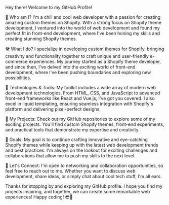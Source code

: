 Hey there! Welcome to my GitHub Profile!

👋 Who am I?
I'm a chill and cool web developer with a passion for creating amazing custom themes on Shopify. With a strong focus on Shopify theme development, I ventured into the world of web development and found my perfect fit in front-end development, where I've been honing my skills and creating stunning Shopify themes.

🛠️ What I do?
I specialize in developing custom themes for Shopify, bringing creativity and functionality together to craft unique and user-friendly e-commerce experiences. My journey started as a Shopify theme developer, and since then, I've delved into the exciting world of front-end development, where I've been pushing boundaries and exploring new possibilities.

🔧 Technologies & Tools:
My toolkit includes a wide array of modern web development technologies. From HTML, CSS, and JavaScript to advanced front-end frameworks like React and Vue.js, I've got you covered. I also excel in liquid templating, ensuring seamless integration with Shopify's platform and delivering pixel-perfect designs.

🚀 My Projects:
Check out my GitHub repositories to explore some of my exciting projects. You'll find custom Shopify themes, front-end experiments, and practical tools that demonstrate my expertise and creativity.

🎯 Goals:
My goal is to continue crafting innovative and eye-catching Shopify themes while keeping up with the latest web development trends and best practices. I'm always on the lookout for exciting challenges and collaborations that allow me to push my skills to the next level.

🌟 Let's Connect:
I'm open to networking and collaboration opportunities, so feel free to reach out to me. Whether you want to discuss web development, share ideas, or simply chat about cool tech stuff, I'm all ears.

Thanks for stopping by and exploring my GitHub profile. I hope you find my projects inspiring, and together, we can create some remarkable web experiences! Happy coding! 😎🚀
